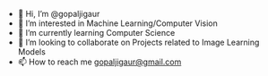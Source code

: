 - 👋 Hi, I’m @gopaljigaur
- 👀 I’m interested in Machine Learning/Computer Vision
- 🌱 I’m currently learning Computer Science
- 💞️ I’m looking to collaborate on Projects related to Image Learning Models
- 📫 How to reach me gopaljigaur@gmail.com

<!---
gopaljigaur/gopaljigaur is a ✨ special ✨ repository because its `README.md` (this file) appears on your GitHub profile.
You can click the Preview link to take a look at your changes.
--->
